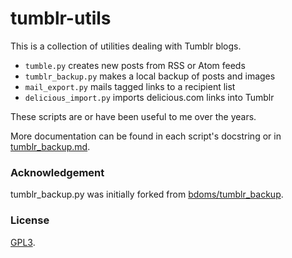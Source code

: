 # tumblr-utils

This is a collection of utilities dealing with Tumblr blogs.

- `tumble.py` creates new posts from RSS or Atom feeds
- `tumblr_backup.py` makes a local backup of posts and images
- `mail_export.py` mails tagged links to a recipient list
- `delicious_import.py` imports delicious.com links into Tumblr

These scripts are or have been useful to me over the years.

More documentation can be found in each script's docstring or in
[tumblr_backup.md](https://github.com/bbolli/tumblr-utils/blob/master/tumblr_backup.md).

### Acknowledgement

tumblr_backup.py was initially forked from
[bdoms/tumblr_backup](https://github.com/bdoms/tumblr_backup).

### License

[GPL3](http://www.gnu.org/licenses/gpl-3.0.txt).
